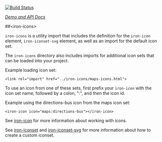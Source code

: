 
<!---

This README is automatically generated from the comments in these files:
av-icons.html  communication-icons.html  device-icons.html  editor-icons.html  hardware-icons.html  image-icons.html  iron-icons.html  maps-icons.html  notification-icons.html  social-icons.html

Edit those files, and our readme bot will duplicate them over here!
Edit this file, and the bot will squash your changes :)

-->

[![Build Status](https://travis-ci.org/PolymerElements/iron-icons.svg?branch=master)](https://travis-ci.org/PolymerElements/iron-icons)

_[Demo and API Docs](https://elements.polymer-project.org/elements/iron-icons)_


##&lt;iron-icons&gt;


`iron-icons` is a utility import that includes the definition for the `iron-icon` element, `iron-iconset-svg` element, as well as an import for the default icon set.

The `iron-icons` directory also includes imports for additional icon sets that can be loaded into your project.

Example loading icon set:

    <link rel="import" href="../iron-icons/maps-icons.html">

To use an icon from one of these sets, first prefix your `iron-icon` with the icon set name, followed by a colon, ":", and then the icon id.

Example using the directions-bus icon from the maps icon set:

    <iron-icon icon="maps:directions-bus"></iron-icon>


See [iron-icon](#iron-icon) for more information about working with icons.

See [iron-iconset](#iron-iconset) and [iron-iconset-svg](#iron-iconset-svg) for more information about how to create a custom iconset.


